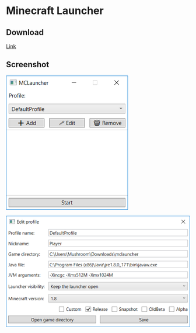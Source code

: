 ﻿Minecraft Launcher
=====================


Download
------------

[Link](https://github.com/AGhostik/MCLauncher/releases/)


Screenshot
------------

![main screenshot](https://raw.githubusercontent.com/AGhostik/MCLauncher/master/Screenshots/MainView.png)


![settings screenshot](https://raw.githubusercontent.com/AGhostik/MCLauncher/master/Screenshots/SettingsView.png)